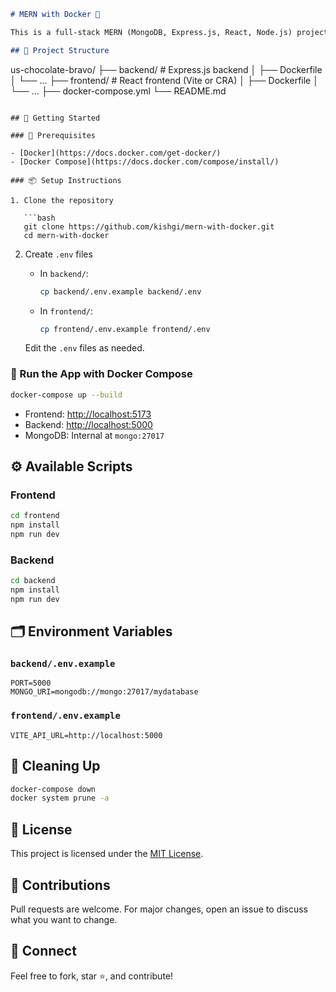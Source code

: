 ```markdown
# MERN with Docker 🐳

This is a full-stack MERN (MongoDB, Express.js, React, Node.js) project containerized using Docker and managed with Docker Compose.

## 📁 Project Structure

```

us-chocolate-bravo/
├── backend/           # Express.js backend
│   ├── Dockerfile
│   └── ...
├── frontend/          # React frontend (Vite or CRA)
│   ├── Dockerfile
│   └── ...
├── docker-compose.yml
└── README.md

````

## 🚀 Getting Started

### 🔧 Prerequisites

- [Docker](https://docs.docker.com/get-docker/)
- [Docker Compose](https://docs.docker.com/compose/install/)

### 📦 Setup Instructions

1. Clone the repository

   ```bash
   git clone https://github.com/kishgi/mern-with-docker.git
   cd mern-with-docker
````

2. Create `.env` files

   * In `backend/`:

     ```bash
     cp backend/.env.example backend/.env
     ```

   * In `frontend/`:

     ```bash
     cp frontend/.env.example frontend/.env
     ```

   Edit the `.env` files as needed.

### 🐳 Run the App with Docker Compose

```bash
docker-compose up --build
```

* Frontend: [http://localhost:5173](http://localhost:5173)
* Backend: [http://localhost:5000](http://localhost:5000)
* MongoDB: Internal at `mongo:27017`

## ⚙️ Available Scripts

### Frontend

```bash
cd frontend
npm install
npm run dev
```

### Backend

```bash
cd backend
npm install
npm run dev
```

## 🗂️ Environment Variables

### `backend/.env.example`

```env
PORT=5000
MONGO_URI=mongodb://mongo:27017/mydatabase
```

### `frontend/.env.example`

```env
VITE_API_URL=http://localhost:5000
```

## 🧼 Cleaning Up

```bash
docker-compose down
docker system prune -a
```

## 📄 License

This project is licensed under the [MIT License](LICENSE).

## 🙌 Contributions

Pull requests are welcome. For major changes, open an issue to discuss what you want to change.

## 🔗 Connect

Feel free to fork, star ⭐, and contribute!

